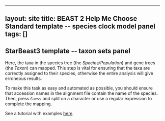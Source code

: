
---
layout: site
title: BEAST 2 Help Me Choose Standard template -- species clock model panel
tags: []
---

## StarBeast3 template -- taxon sets panel

Here, the taxa in the species tree (the *Species/Population*) and gene trees (the *Taxon*) can mapped. This step is vital for ensuring that the taxa are correctly assigned to their species, otherwise the entire analysis will give erroneous results.

To make this task as easy and automated as possible, you should ensure that accession names in the alignment file contain the name of the species. Then, press `Guess` and split on a character or use a regular expression to complete the mapping.

See a tutorial with examples [here](https://beast2-dev.github.io/beast-docs/beast2/STARBEAST/StarBEAST_tutorial.html). 
